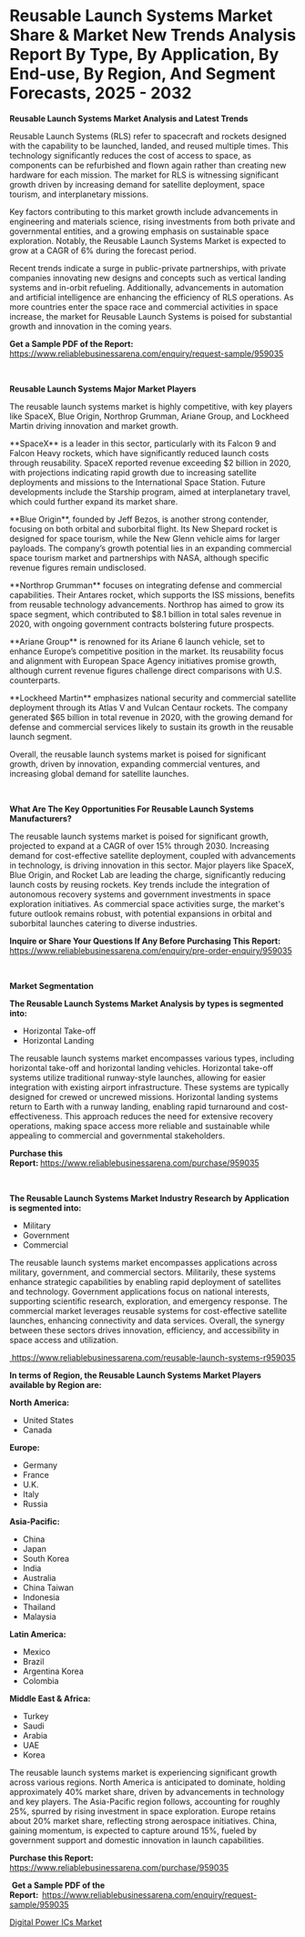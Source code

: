 <p><h1>Reusable Launch Systems Market Share & Market New Trends Analysis Report By Type, By Application, By End-use, By Region, And Segment Forecasts, 2025 - 2032</h1></p><p><strong>Reusable Launch Systems Market Analysis and Latest Trends</strong></p>
<p><p>Reusable Launch Systems (RLS) refer to spacecraft and rockets designed with the capability to be launched, landed, and reused multiple times. This technology significantly reduces the cost of access to space, as components can be refurbished and flown again rather than creating new hardware for each mission. The market for RLS is witnessing significant growth driven by increasing demand for satellite deployment, space tourism, and interplanetary missions. </p><p>Key factors contributing to this market growth include advancements in engineering and materials science, rising investments from both private and governmental entities, and a growing emphasis on sustainable space exploration. Notably, the Reusable Launch Systems Market is expected to grow at a CAGR of 6% during the forecast period. </p><p>Recent trends indicate a surge in public-private partnerships, with private companies innovating new designs and concepts such as vertical landing systems and in-orbit refueling. Additionally, advancements in automation and artificial intelligence are enhancing the efficiency of RLS operations. As more countries enter the space race and commercial activities in space increase, the market for Reusable Launch Systems is poised for substantial growth and innovation in the coming years.</p></p>
<p><strong>Get a Sample PDF of the Report:&nbsp;</strong> <a href="https://www.reliablebusinessarena.com/enquiry/request-sample/959035?utm_campaign=1892&utm_medium=2&utm_source=Github&utm_content=ia&utm_term=21032025&utm_id=reusable-launch-systems">https://www.reliablebusinessarena.com/enquiry/request-sample/959035</a></p>
<p>&nbsp;</p>
<p><strong>Reusable Launch Systems Major Market Players</strong></p>
<p><p>The reusable launch systems market is highly competitive, with key players like SpaceX, Blue Origin, Northrop Grumman, Ariane Group, and Lockheed Martin driving innovation and market growth. </p><p>**SpaceX** is a leader in this sector, particularly with its Falcon 9 and Falcon Heavy rockets, which have significantly reduced launch costs through reusability. SpaceX reported revenue exceeding $2 billion in 2020, with projections indicating rapid growth due to increasing satellite deployments and missions to the International Space Station. Future developments include the Starship program, aimed at interplanetary travel, which could further expand its market share.</p><p>**Blue Origin**, founded by Jeff Bezos, is another strong contender, focusing on both orbital and suborbital flight. Its New Shepard rocket is designed for space tourism, while the New Glenn vehicle aims for larger payloads. The company’s growth potential lies in an expanding commercial space tourism market and partnerships with NASA, although specific revenue figures remain undisclosed.</p><p>**Northrop Grumman** focuses on integrating defense and commercial capabilities. Their Antares rocket, which supports the ISS missions, benefits from reusable technology advancements. Northrop has aimed to grow its space segment, which contributed to $8.1 billion in total sales revenue in 2020, with ongoing government contracts bolstering future prospects.</p><p>**Ariane Group** is renowned for its Ariane 6 launch vehicle, set to enhance Europe’s competitive position in the market. Its reusability focus and alignment with European Space Agency initiatives promise growth, although current revenue figures challenge direct comparisons with U.S. counterparts.</p><p>**Lockheed Martin** emphasizes national security and commercial satellite deployment through its Atlas V and Vulcan Centaur rockets. The company generated $65 billion in total revenue in 2020, with the growing demand for defense and commercial services likely to sustain its growth in the reusable launch segment.</p><p>Overall, the reusable launch systems market is poised for significant growth, driven by innovation, expanding commercial ventures, and increasing global demand for satellite launches.</p></p>
<p>&nbsp;</p>
<p><strong>What Are The Key Opportunities For Reusable Launch Systems Manufacturers?</strong></p>
<p><p>The reusable launch systems market is poised for significant growth, projected to expand at a CAGR of over 15% through 2030. Increasing demand for cost-effective satellite deployment, coupled with advancements in technology, is driving innovation in this sector. Major players like SpaceX, Blue Origin, and Rocket Lab are leading the charge, significantly reducing launch costs by reusing rockets. Key trends include the integration of autonomous recovery systems and government investments in space exploration initiatives. As commercial space activities surge, the market's future outlook remains robust, with potential expansions in orbital and suborbital launches catering to diverse industries.</p></p>
<p><strong>Inquire or Share Your Questions If Any Before Purchasing This Report:</strong> <a href="https://www.reliablebusinessarena.com/enquiry/pre-order-enquiry/959035?utm_campaign=1892&utm_medium=2&utm_source=Github&utm_content=ia&utm_term=21032025&utm_id=reusable-launch-systems">https://www.reliablebusinessarena.com/enquiry/pre-order-enquiry/959035</a></p>
<p>&nbsp;</p>
<p><strong>Market Segmentation</strong></p>
<p><strong>The Reusable Launch Systems Market Analysis by types is segmented into:</strong></p>
<p><ul><li>Horizontal Take-off</li><li>Horizontal Landing</li></ul></p>
<p><p>The reusable launch systems market encompasses various types, including horizontal take-off and horizontal landing vehicles. Horizontal take-off systems utilize traditional runway-style launches, allowing for easier integration with existing airport infrastructure. These systems are typically designed for crewed or uncrewed missions. Horizontal landing systems return to Earth with a runway landing, enabling rapid turnaround and cost-effectiveness. This approach reduces the need for extensive recovery operations, making space access more reliable and sustainable while appealing to commercial and governmental stakeholders.</p></p>
<p><strong>Purchase this Report:&nbsp;</strong><a href="https://www.reliablebusinessarena.com/purchase/959035?utm_campaign=1892&utm_medium=2&utm_source=Github&utm_content=ia&utm_term=21032025&utm_id=reusable-launch-systems">https://www.reliablebusinessarena.com/purchase/959035</a></p>
<p>&nbsp;</p>
<p><strong>The Reusable Launch Systems Market Industry Research by Application is segmented into:</strong></p>
<p><ul><li>Military</li><li>Government</li><li>Commercial</li></ul></p>
<p><p>The reusable launch systems market encompasses applications across military, government, and commercial sectors. Militarily, these systems enhance strategic capabilities by enabling rapid deployment of satellites and technology. Government applications focus on national interests, supporting scientific research, exploration, and emergency response. The commercial market leverages reusable systems for cost-effective satellite launches, enhancing connectivity and data services. Overall, the synergy between these sectors drives innovation, efficiency, and accessibility in space access and utilization.</p></p>
<p><a href="https://www.reliablebusinessarena.com/reusable-launch-systems-r959035?utm_campaign=1892&utm_medium=2&utm_source=Github&utm_content=ia&utm_term=21032025&utm_id=reusable-launch-systems">&nbsp;https://www.reliablebusinessarena.com/reusable-launch-systems-r959035</a></p>
<p><strong>In terms of Region, the Reusable Launch Systems Market Players available by Region are:</strong></p>
<p>
    <p> <strong> North America: </strong>
        <ul>
            <li>United States</li>
            <li>Canada</li>
        </ul>
        </p> 
    <p> <strong> Europe: </strong>
        <ul>
            <li>Germany</li>
            <li>France</li>
            <li>U.K.</li>
            <li>Italy</li>
            <li>Russia</li>
        </ul>
        </p> 
    <p> <strong> Asia-Pacific: </strong>
        <ul>
            <li>China</li>
            <li>Japan</li>
            <li>South Korea</li>
            <li>India</li>
            <li>Australia</li>
            <li>China Taiwan</li>
            <li>Indonesia</li>
            <li>Thailand</li>
            <li>Malaysia</li>
        </ul>
        </p> 
    <p> <strong> Latin America: </strong>
        <ul>
            <li>Mexico</li>
            <li>Brazil</li>
            <li>Argentina Korea</li>
            <li>Colombia</li>
        </ul>
        </p> 
    <p> <strong> Middle East & Africa: </strong>
        <ul>
            <li>Turkey</li>
            <li>Saudi</li>
            <li>Arabia</li>
            <li>UAE</li>
            <li>Korea</li>
        </ul>
    </p>
    </p>
<p><p>The reusable launch systems market is experiencing significant growth across various regions. North America is anticipated to dominate, holding approximately 40% market share, driven by advancements in technology and key players. The Asia-Pacific region follows, accounting for roughly 25%, spurred by rising investment in space exploration. Europe retains about 20% market share, reflecting strong aerospace initiatives. China, gaining momentum, is expected to capture around 15%, fueled by government support and domestic innovation in launch capabilities.</p></p>
<p><strong>Purchase this Report: </strong><a href="https://www.reliablebusinessarena.com/purchase/959035?utm_campaign=1892&utm_medium=2&utm_source=Github&utm_content=ia&utm_term=21032025&utm_id=reusable-launch-systems">https://www.reliablebusinessarena.com/purchase/959035</a></p>
<p>&nbsp;<strong>Get a Sample PDF of the Report:&nbsp;&nbsp;</strong><a href="https://www.reliablebusinessarena.com/enquiry/request-sample/959035?utm_campaign=1892&utm_medium=2&utm_source=Github&utm_content=ia&utm_term=21032025&utm_id=reusable-launch-systems">https://www.reliablebusinessarena.com/enquiry/request-sample/959035</a></p>
<p><strong></strong></p>
<p><p><a href="https://github.com/provorikovar/Market-Research-Report-List-7/blob/main/digital-power-ics-market.md?utm_campaign=1892&utm_medium=2&utm_source=Github&utm_content=ia&utm_term=21032025&utm_id=reusable-launch-systems">Digital Power ICs Market</a></p></p>